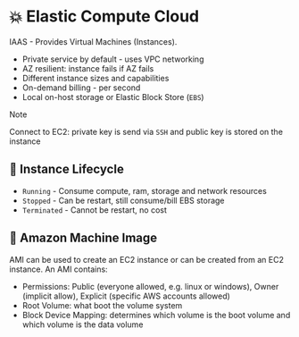 # 💥 Elastic Compute Cloud

IAAS - Provides Virtual Machines (Instances).

- Private service by default - uses VPC networking
- AZ resilient: instance fails if AZ fails
- Different instance sizes and capabilities
- On-demand billing - per second
- Local on-host storage or Elastic Block Store (`EBS`)

> [!NOTE]
> Connect to EC2: private key is send via `SSH` and public key is stored on the instance

## 🔄 Instance Lifecycle

- `Running` - Consume compute, ram, storage and network resources
- `Stopped` - Can be restart, still consume/bill EBS storage
- `Terminated` - Cannot be restart, no cost

## 🌇 Amazon Machine Image

AMI can be used to create an EC2 instance or can be created from an EC2 instance. An AMI contains:

- Permissions: Public (everyone allowed, e.g. linux or windows), Owner (implicit allow), Explicit (specific AWS accounts allowed)
- Root Volume: what boot the volume system
- Block Device Mapping: determines which volume is the boot volume and which volume is the data volume

